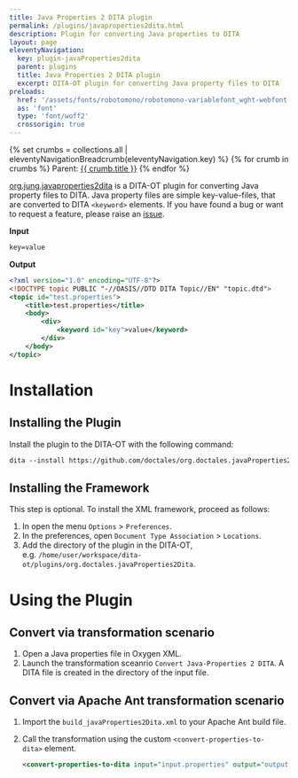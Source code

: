 ```yaml
---
title: Java Properties 2 DITA plugin
permalink: /plugins/javaproperties2dita.html
description: Plugin for converting Java properties to DITA
layout: page
eleventyNavigation:
  key: plugin-javaProperties2dita
  parent: plugins
  title: Java Properties 2 DITA plugin
  excerpt: DITA-OT plugin for converting Java property files to DITA
preloads:
  href: '/assets/fonts/robotomono/robotomono-variablefont_wght-webfont.woff2'
  as: 'font'
  type: 'font/woff2'
  crossorigin: true
---
```


{% set crumbs = collections.all | eleventyNavigationBreadcrumb(eleventyNavigation.key) %}
{% for crumb in crumbs %}
Parent: <a class="crumb" href="{{ crumb.url | url }}">{{ crumb.title }}</a>
{% endfor %}

[org.jung.javaproperties2dita](https://github.com/stefan-jung/org.jung.javaproperties2dita) is a DITA-OT plugin for converting Java property files to DITA. Java property files are simple key-value-files, that are converted to DITA `<keyword>` elements. If you have found a bug or want to request a feature, please raise an [issue](https://github.com/stefan-jung/org.jung.javaproperties2dita/issues).

  

**Input**

```xml
key=value
```

**Output**

```xml
<?xml version="1.0" encoding="UTF-8"?>
<!DOCTYPE topic PUBLIC "-//OASIS//DTD DITA Topic//EN" "topic.dtd">
<topic id="test.properties">
    <title>test.properties</title>
    <body>
        <div>
            <keyword id="key">value</keyword>
        </div>
    </body>
</topic>
```

Installation
============

Installing the Plugin
----------------------

Install the plugin to the DITA-OT with the following command:

```xml
dita --install https://github.com/doctales/org.doctales.javaProperties2Dita/archive/master.zip
```

  

Installing the Framework
------------------------

This step is optional. To install the <oXygen/> XML framework, proceed as follows:

1.  In <oXygen/> open the menu `Options` > `Preferences`.
2.  In the preferences, open `Document Type Association` > `Locations`.
3.  Add the directory of the plugin in the DITA-OT, e.g. `/home/user/workspace/dita-ot/plugins/org.doctales.javaProperties2Dita`.

Using the Plugin
================

Convert via <oXygen/> transformation scenario
---------------------------------------------

1.  Open a Java properties file in Oxygen XML.
2.  Launch the transformation sceanrio `Convert Java-Properties 2 DITA`. A DITA file is created in the directory of the input file.

Convert via Apache Ant transformation scenario
----------------------------------------------

1.  Import the `build_javaProperties2Dita.xml` to your Apache Ant build file.
2.  Call the transformation using the custom `<convert-properties-to-dita>` element.
    
    ```xml
    <convert-properties-to-dita input="input.properties" output="output.dita"/>
    ```
